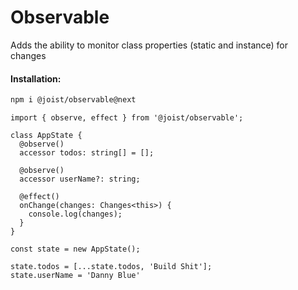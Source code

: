 # Observable

Adds the ability to monitor class properties (static and instance) for changes

#### Installation:

```BASH
npm i @joist/observable@next
```

```TS
import { observe, effect } from '@joist/observable';

class AppState {
  @observe()
  accessor todos: string[] = [];

  @observe()
  accessor userName?: string;

  @effect()
  onChange(changes: Changes<this>) {
    console.log(changes);
  }
}

const state = new AppState();

state.todos = [...state.todos, 'Build Shit'];
state.userName = 'Danny Blue'
```
